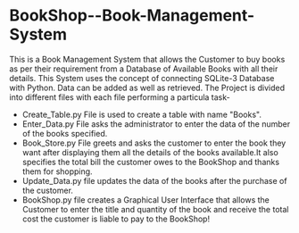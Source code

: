 # BookShop--Book-Management-System
This is a Book Management System that allows the Customer to buy books as per their requirement from a Database of Available Books with all their details. This System uses the concept of connecting SQLite-3 Database with Python. Data can be added as well as retrieved. 
The Project is divided into different files with each file performing a particula task-
* Create_Table.py File is used to create a table with name "Books".
* Enter_Data.py File asks the administrator to enter the data of the number of the books specified.
* Book_Store.py File greets and asks the customer to enter the book they want after displaying them all the details of the books available.It also specifies the total bill the customer owes to the BookShop and thanks them for shopping.
* Update_Data.py file updates the data of the books after the purchase of the customer.
* BookShop.py file creates a Graphical User Interface that allows the Customer to enter the title and quantity of the book and receive the total cost the customer is liable to pay to the BookShop!
